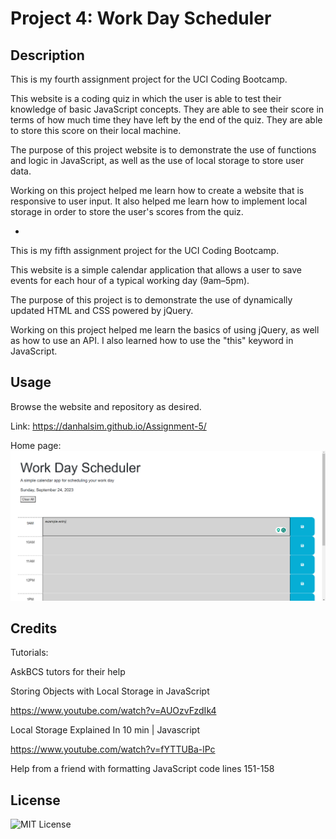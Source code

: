 # Project 4: Work Day Scheduler

## Description

This is my fourth assignment project for the UCI Coding Bootcamp.

This website is a coding quiz in which the user is able to test their knowledge of basic JavaScript concepts. They are able to see their score in terms of how much time they have left by the end of the quiz. They are able to store this score on their local machine.

The purpose of this project website is to demonstrate the use of functions and logic in JavaScript, as well as the use of local storage to store user data.

Working on this project helped me learn how to create a website that is responsive to user input. It also helped me learn how to implement local storage in order to store the user's scores from the quiz.

-

This is my fifth assignment project for the UCI Coding Bootcamp.

This website is a simple calendar application that allows a user to save events for each hour of a typical working day (9am–5pm).

The purpose of this project is to demonstrate the use of dynamically updated HTML and CSS powered by jQuery.

Working on this project helped me learn the basics of using jQuery, as well as how to use an API. I also learned how to use the "this" keyword in JavaScript.

## Usage

Browse the website and repository as desired.

Link: https://danhalsim.github.io/Assignment-5/

Home page:
![Home page](assets/project%205%20screenshot%20home%20page.png)

## Credits

Tutorials:

AskBCS tutors for their help

Storing Objects with Local Storage in JavaScript

https://www.youtube.com/watch?v=AUOzvFzdIk4

Local Storage Explained In 10 min | Javascript

https://www.youtube.com/watch?v=fYTTUBa-lPc

Help from a friend with formatting JavaScript code lines 151-158

## License

![MIT License](LICENSE)
